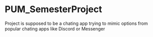 # PUM_SemesterProject

Project is supposed to be a chating app trying to mimic options from popular chating apps like Discord or Messenger
